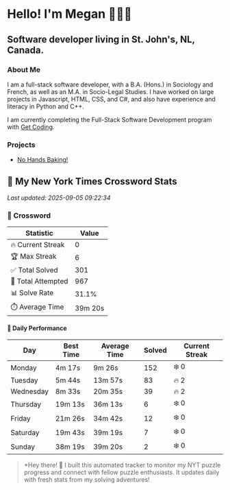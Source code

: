# Hello! I'm Megan 👩🏻‍💻

## Software developer living in St. John's, NL, Canada.

### About Me

<p>I am a full-stack software developer, with a B.A. (Hons.) in Sociology and French, as well as an M.A. in Socio-Legal Studies. I have worked on large projects in Javascript, HTML, CSS, and C#, and also have experience and literacy in Python and C++.</p>

I am currently completing the Full-Stack Software Development program with [Get Coding](https://www.getcoding.ca/).

### Projects

* [No Hands Baking!](https://mpartificer.github.io/NoHandsBaking/)

<!-- NYT_STATS_START -->
## 🧩 My New York Times Crossword Stats

*Last updated: 2025-09-05 09:22:34*

### 🎯 Crossword

| Statistic | Value |
|-----------|-------|
| 🔥 Current Streak | 0 |
| 🏆 Max Streak | 6 |
| ✅ Total Solved | 301 |
| 🎲 Total Attempted | 967 |
| 📊 Solve Rate | 31.1% |
| ⏱️ Average Time | 39m 20s |

#### 📅 Daily Performance

| Day | Best Time | Average Time | Solved | Current Streak |
|-----|-----------|--------------|--------|----------------|
| Monday | 4m 17s | 9m 26s | 152 | ❄️ 0 |
| Tuesday | 5m 44s | 13m 57s | 83 | 🔥 2 |
| Wednesday | 8m 33s | 20m 35s | 39 | 🔥 2 |
| Thursday | 19m 13s | 36m 13s | 6 | ❄️ 0 |
| Friday | 21m 26s | 34m 42s | 12 | ❄️ 0 |
| Saturday | 19m 43s | 39m 19s | 7 | ❄️ 0 |
| Sunday | 38m 19s | 39m 20s | 2 | ❄️ 0 |


<!-- NYT_STATS_END -->

> *Hey there! 👋 I built this automated tracker to monitor my NYT puzzle progress and connect with fellow puzzle enthusiasts. It updates daily with fresh stats from my solving adventures!
